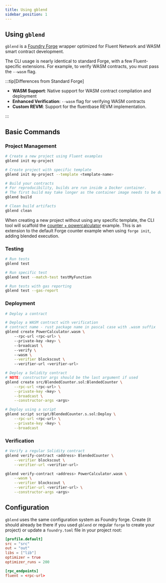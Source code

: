 ```yaml
---
title: Using gblend
sidebar_position: 1
---
```


Using `gblend`
---

`gblend` is a [Foundry Forge](https://github.com/fluentlabs-xyz/gblend) wrapper optimized for Fluent Network and WASM smart contract development.

The CLI usage is nearly identical to standard Forge, with a few Fluent-specific extensions. For example, to verify WASM contracts, you must pass the `--wasm` flag.

:::tip[Differences from Standard Forge]

- **WASM Support**: Native support for WASM contract compilation and deployment
- **Enhanced Verification**: `--wasm` flag for verifying WASM contracts
- **Custom REVM**: Support for the fluentbase REVM implementation.

:::

## Basic Commands

### Project Management

```bash
# Create a new project using Fluent examples
gblend init my-project

# Create project with specific template
gblend init my-project --template <template-name>

# Build your contracts
# For reproducibility, builds are run inside a Docker container.  
# The first build may take longer as the container image needs to be downloaded.
gblend build

# Clean build artifacts
gblend clean
```

When creating a new project without using any specific template, the CLI tool will scaffold the [counter + powercalculator](https://github.com/fluentlabs-xyz/examples/tree/main/counter) example. This is an extension to the default Forge counter example when using `forge init`, adding blended execution.

### Testing

```bash
# Run tests
gblend test

# Run specific test
gblend test --match-test testMyFunction

# Run tests with gas reporting
gblend test --gas-report
```

### Deployment

```bash
# Deploy a contract

# Deploy a WASM contract with verification
# contract name - rust package name in pascal case with .wasm suffix
gblend create PowerCalculator.wasm \        
    --rpc-url <rpc-url> \       
    --private-key <key> \        
    --broadcast \        
    --verify \       
    --wasm \
    --verifier blockscout \      
    --verifier-url <verifier-url>

# Deploy a Solidity contract
# NOTE: constructor args should be the last argument if used
gblend create src/BlendedCounter.sol:BlendedCounter \
    --rpc-url <rpc-url> \
    --private-key <key> \
    --broadcast \
    --constructor-args <args>

# Deploy using a script
gblend script script/BlendedCounter.s.sol:Deploy \
    --rpc-url <rpc-url> \
    --private-key <key> \
    --broadcast
```

### Verification

```bash
# Verify a regular Solidity contract
gblend verify-contract <address> BlendedCounter \
    --verifier blockscout \
    --verifier-url <verifier-url>

gblend verify-contract <address> PowerCalculator.wasm \
    --wasm \
    --verifier blockscout \
    --verifier-url <verifier-url> \
    --constructor-args <args>

```

## Configuration

`gblend` uses the same configuration system as Foundry forge. Create (it should already be there if you used `gblend` or regular `forge` to create your project) or update a `foundry.toml` file in your project root:

```toml
[profile.default]
src = "src"
out = "out"
libs = ["lib"]
optimizer = true
optimizer_runs = 200

[rpc_endpoints]
fluent = <rpc-url>

```
